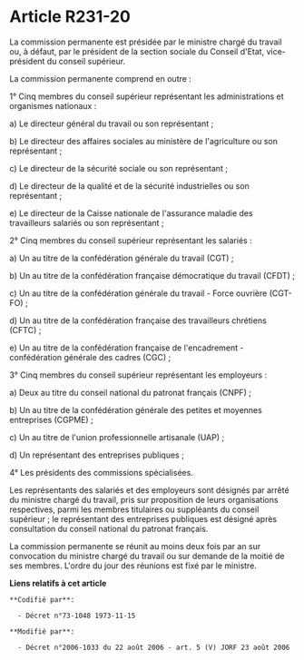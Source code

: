 # Article R231-20

La commission permanente est présidée par le ministre chargé du travail ou, à défaut, par le président de la section sociale
du Conseil d'Etat, vice-président du conseil supérieur.

La commission permanente comprend en outre :

1° Cinq membres du conseil supérieur représentant les administrations et organismes nationaux :

a) Le directeur général du travail ou son représentant ;

b) Le directeur des affaires sociales au ministère de l'agriculture ou son représentant ;

c) Le directeur de la sécurité sociale ou son représentant ;

d) Le directeur de la qualité et de la sécurité industrielles ou son représentant ;

e) Le directeur de la Caisse nationale de l'assurance maladie des travailleurs salariés ou son représentant ;

2° Cinq membres du conseil supérieur représentant les salariés :

a) Un au titre de la confédération générale du travail (CGT) ;

b) Un au titre de la confédération française démocratique du travail (CFDT) ;

c) Un au titre de la confédération générale du travail - Force ouvrière (CGT-FO) ;

d) Un au titre de la confédération française des travailleurs chrétiens (CFTC) ;

e) Un au titre de la confédération française de l'encadrement - confédération générale des cadres (CGC) ;

3° Cinq membres du conseil supérieur représentant les employeurs :

a) Deux au titre du conseil national du patronat français (CNPF) ;

b) Un au titre de la confédération générale des petites et moyennes entreprises (CGPME) ;

c) Un au titre de l'union professionnelle artisanale (UAP) ;

d) Un représentant des entreprises publiques ;

4° Les présidents des commissions spécialisées.

Les représentants des salariés et des employeurs sont désignés par arrêté du ministre chargé du travail, pris sur proposition
de leurs organisations respectives, parmi les membres titulaires ou suppléants du conseil supérieur ; le représentant des
entreprises publiques est désigné après consultation du conseil national du patronat français.

La commission permanente se réunit au moins deux fois par an sur convocation du ministre chargé du travail ou sur demande de
la moitié de ses membres. L'ordre du jour des réunions est fixé par le ministre.

**Liens relatifs à cet article**

	**Codifié par**:

	  - Décret n°73-1048 1973-11-15

	**Modifié par**:

	  - Décret n°2006-1033 du 22 août 2006 - art. 5 (V) JORF 23 août 2006
